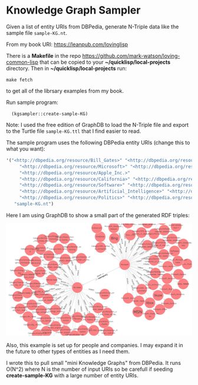 # Knowledge Graph Sampler

Given a list of entity URIs from DBPedia, generate N-Triple data like the sample file `sample-KG.nt`.

From my book URI: https://leanpub.com/lovinglisp

There is a **Makefile** in the repo https://github.com/mark-watson/loving-common-lisp that can be copied
to your **~/quicklisp/local-projects** directory. Then in **~/quicklisp/local-projects** run:

    make fetch

to get all of the librsary examples from my book.


Run sample program:

      (kgsampler::create-sample-KG)

Note: I used the free edition of GraphDB to load the N-Triple file and export to the Turtle file `sample-KG.ttl` that I find easier to read.

The sample program uses the following DBPedia entity URIs (change this to what you want):

```lisp
'("<http://dbpedia.org/resource/Bill_Gates>" "<http://dbpedia.org/resource/Steve_Jobs>"
     "<http://dbpedia.org/resource/Microsoft>" "<http://dbpedia.org/resource/Melinda_Gates>"
     "<http://dbpedia.org/resource/Apple_Inc.>"
     "<http://dbpedia.org/resource/California>" "<http://dbpedia.org/resource/Seatle>"
     "<http://dbpedia.org/resource/Software>" "<http://dbpedia.org/resource/Computer>"
     "<http://dbpedia.org/resource/Artificial_Intelligence>" "<http://dbpedia.org/resource/Economy>"
     "<http://dbpedia.org/resource/Politics>" "<http://dbpedia.org/resource/Corporation>")
   "sample-KG.nt")
```

Here I am using GraphDB to show a small part of the generated RDF triples:

![GraphDB Visual graph of generated RDF triples](GraphDB.jpg)

Also, this example is set up for people and companies. I may expand it in the future to other types of entities as I need them.

I wrote this to pull small "mini Knowledge Graphs" from DBPedia. It runs O(N^2) where N is the number of input URIs so be carefull if seeding **create-sample-KG** with a large number of entity URIs.


